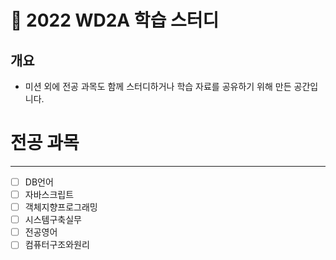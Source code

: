 # 🏫 2022 WD2A 학습 스터디 

## 개요

- 미션 외에 전공 과목도 함께 스터디하거나 학습 자료를 공유하기 위해 만든 공간입니다.

# 전공 과목

---

- [ ]  DB언어
- [ ]  자바스크립트
- [ ]  객체지향프로그래밍
- [ ]  시스템구축실무
- [ ]  전공영어
- [ ]  컴퓨터구조와원리
